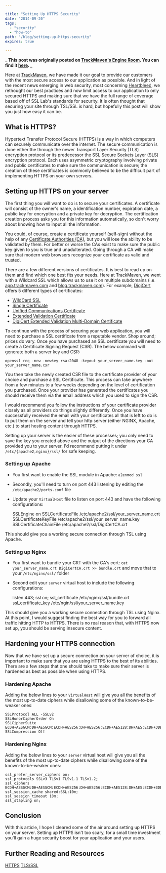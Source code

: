 ```yaml
---

title: "Setting Up HTTPS Security"
date: "2014-09-20"
tags:
  - "security"
  - "how-to"
path: "/blog/setting-up-https-security"
expires: true

---
```


**_ This post was originally posted on [TrackMaven's Engine Room](http://engineroom.trackmaven.com). You can find it [here](http://engineroom.trackmaven.com/blog/setting-up-https-security/). _**

Here at [TrackMaven](http://trackmaven.com), we have made it our goal to provide our customers with the most secure access to our application as possible. And in light of the recent news emerging in web security, most concerning [Heartbleed](http://heartbleed.com/), we rethought our best practices and now limit access to our application to only secured HTTPS and making sure that we have the full range of coverage based off of SSL Lab's standards for security. It is often thought that securing your site through TSL/SSL is hard, but hopefully this post will show you just how easy it can be.

## What is HTTPS?

Hypertext Transfer Protocol Secure (HTTPS) is a way in which computers can securely communicate over the internet. The secure communication is done either the through the newer  Transport Layer Security (TLS) encryption protocol or its predecessor the SSL Secure Sockets Layer (SLS) encryption protocol. Each uses asymmetric cryptography involving private and public certificates to make sure the communication is secure; the creation of these certificates is commonly believed to be the difficult part of implementing HTTPS on your own servers.

## Setting up HTTPS on your server

The first thing you will want to do is to secure your certificates. A certificate will consist of the owner's name, a identification number, expiration date, a public key for encryption and a private key for decryption. The certification creation process asks you for this information automatically, so don't worry about knowing how to input all the information.

You could, of course, create a certificate yourself (self-sign) without the help of any [Certificate Authorities (CA)](http://www.sslshopper.com/certificate-authority-reviews.html), but you will lose the ability to be validated by them. For better or worse the CAs exist to make sure the public key given to you is true and unadulterated. Going through a CA will make sure that modern web browsers recognize your certificate as valid and trusted.

There are a few different versions of certificates. It is best to read up on them and find which one best fits your needs. Here at TrackMaven, we went with a Wildcard SSL which allows us to use it on multiple subdomains (i.e. [app.trackmaven.com](https://app.trackmaven.com) and [blog.trackmaven.com](http://blog.trackmaven.com)). For example, [DigiCert](https://www.digicert.com/) offers 5 different types of certificates:

* [WildCard SSL](https://www.digicert.com/wildcard-ssl-certificates.htm)
* [Single Certificate](https://www.digicert.com/ssl-certificate.htm)
* [Unified Communications Certificate](https://www.digicert.com/unified-communications-ssl-tls.htm)
* [Extended Validation Certificate](https://www.digicert.com/ev-ssl-certification.htm)
* [DigiCert Extended Validation Multi-Domain Certificate](http://www.digicert.com/ev-multi-domain-ssl.htm)

To continue with the process of securing your web application, you will need to purchase a SSL certificate from a reputable vendor. Shop around; prices do vary. Once you have purchased an SSL certificate you will need to create a Certificate Signing Request (CSR). The below command will generate both a server key and CSR:

    openssl req -new -newkey rsa:2048 -keyout your_server_name.key -out your_server_name.csr

You then take the newly created CSR file to the certificate provider of your choice and purchase a SSL Certificate. This process can take anywhere from a few minutes to a few weeks depending on the level of certification you purchased. Once your provider has generated the certificates you should receive them via the email address which you used to sign the CSR.

I would recommend you follow the instructions of your certificate provider closely as all providers do things slightly differently. Once you have successfully received the email with your certificates all that is left to do is to put them on the server and tell your http server (either NGINX, Apache, etc.) to start hosting content through HTTPS.

Setting up your server is the easier of these processes; you only need to save the key you created above and the output of the directions your CA provided you to your server. I'd recommend putting it under `/etc/{apache2,nginx}/ssl/` for safe keeping.

### Setting up Apache

* You first want to enable the SSL module in Apache: `a2enmod ssl`
* Secondly, you'll need to turn on port 443 listening by editing the `/etc/apache2/ports.conf` file
* Update your `VirtualHost` file to listen on port 443 and have the following configurations:

    SSLEngine on
    SSLCertificateFile /etc/apache2/ssl/your_server_name.crt
    SSLCertificateKeyFile /etc/apache2/ssl/your_server_name.key
    SSLCertificateChainFile /etc/apache2/ssl/DigiCertCA.crt

This should give you a working secure connection through TSL using Apache.

### Setting up Nginx

* You first want to bundle your CRT with the CA's cert: `cat your_server_name.crt DigiCertCA.crt >> bundle.crt` and move that to your `/etc/nginx/ssl/` folder
* Second edit your `server` virtual host to include the following configurations:

    listen 443;
    ssl on;
    ssl_certificate /etc/nginx/ssl/bundle.crt
    ssl_certificate_key /etc/ngin/ssl/your_server_name.key

This should give you a working secure connection through TSL using Nginx. At this point, I would suggest finding the best way for you to forward all traffic hitting HTTP to HTTPS. There is no real reason that, with HTTPS now set up, you should be serving insecure content.

## Hardening your HTTPS connection

Now that we have set up a secure connection on your server of choice, it is important to make sure that you are using HTTPS to the best of its abilities. There are a few steps that one should take to make sure their server is hardened as best as possible when using HTTPS.

### Hardening Apache

Adding the below lines to your `VirtualHost` will give you all the benefits of the most up-to-date ciphers while disallowing some of the known-to-be-weaker ones:

    SSLProtocol ALL -SSLv2
    SSLHonorCipherOrder On
    SSLCipherSuite ECDH+AESGCM:DH+AESGCM:ECDH+AES256:DH+AES256:ECDH+AES128:DH+AES:ECDH+3DES:DH+3DES:RSA+AESGCM:RSA+AES:RSA+3DES:!aNULL:!MD5:!DSS
    SSLCompression Off

### Hardening Nginx

Adding the below lines to your `server` virtual host will give you all the benefits of the most up-to-date ciphers while disallowing some of the known-to-be-weaker ones:

    ssl_prefer_server_ciphers on;
    ssl_protocols SSLv3 TLSv1 TLSv1.1 TLSv1.2;
    ssl_ciphers ECDH+AESGCM:DH+AESGCM:ECDH+AES256:DH+AES256:ECDH+AES128:DH+AES:ECDH+3DES:DH+3DES:RSA+AESGCM:RSA+AES:RSA+3DES:!aNULL:!MD5:!DSS:!AES256;
    ssl_session_cache shared:SSL:10m;
    ssl_session_timeout 10m;
    ssl_stapling on;

## Conclusion

With this article, I hope I cleared some of the air around setting up HTTPS on your server. Setting up HTTPS isn't too scary, for a small time investment you'll gain a huge security boost for your application and your users.

## Further Reading and Resources

[HTTPS](http://en.wikipedia.org/wiki/HTTP_Secure)
[TLS/SSL](http://en.wikipedia.org/wiki/Transport_Layer_Security)
